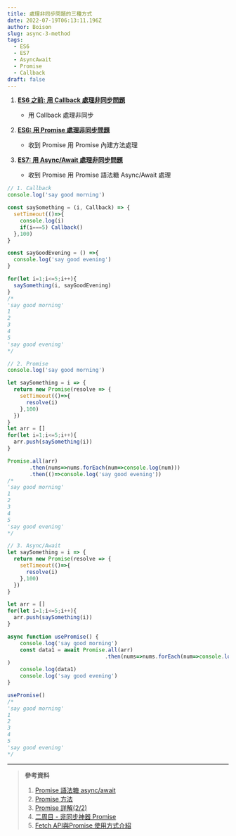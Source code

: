 ```yaml
---
title: 處理非同步問題的三種方式
date: 2022-07-19T06:13:11.196Z
author: Boison
slug: async-3-method
tags:
  - ES6
  - ES7
  - AsyncAwait
  - Promise
  - Callback
draft: false
---
```

1. **[ES6 之前: 用 Callback 處理非同步問題](https://boison.tw/2022/07/callback-101/)**

   * 用 Callback 處理非同步
2. **[ES6: 用 Promise 處理非同步問題](https://boison.tw/2022/07/es6-promise-101/)**

   * 收到 Promise 用 Promise 內建方法處理
3. **[ES7: 用 Async/Await 處理非同步問題](https://boison.tw/2022/07/es7-async-await/)**

   * 收到 Promise 用 Promise 語法糖 Async/Await 處理

```javascript
// 1. Callback
console.log('say good morning')

const saySomething = (i, Callback) => {
  setTimeout(()=>{
    console.log(i)
    if(i===5) Callback()
  },100)
}

const sayGoodEvening = () =>{
  console.log('say good evening')
}

for(let i=1;i<=5;i++){
  saySomething(i, sayGoodEvening)
}
/*
'say good morning'
1
2
3
4
5
'say good evening'
*/

// 2. Promise
console.log('say good morning')

let saySomething = i => {
  return new Promise(resolve => {
    setTimeout(()=>{
      resolve(i)
    },100)
  })
}
let arr = []
for(let i=1;i<=5;i++){
  arr.push(saySomething(i))
}

Promise.all(arr)
       .then(nums=>nums.forEach(num=>console.log(num)))
       .then(()=>console.log('say good evening'))
/*
'say good morning'
1
2
3
4
5
'say good evening'
*/

// 3. Async/Await 
let saySomething = i => {
  return new Promise(resolve => {
    setTimeout(()=>{
      resolve(i)
    },100)
  })
}

let arr = []
for(let i=1;i<=5;i++){
  arr.push(saySomething(i))
}

async function usePromise() {
    console.log('say good morning')
	const data1 = await Promise.all(arr)
                               .then(nums=>nums.forEach(num=>console.log(num))
)
	console.log(data1) 
	console.log('say good evening')
}

usePromise()
/*
'say good morning'
1
2
3
4
5
'say good evening'
*/
```

- - -

> **參考資料**
>
> 1. [Promise 語法糖 async/await](https://ithelp.ithome.com.tw/articles/10271869?sc=iThelpR)
> 2. [Promise 方法](https://ithelp.ithome.com.tw/articles/10204718)
> 3. [Promise 詳解(2/2)](https://ithelp.ithome.com.tw/articles/10204718)
> 4. [二周目 - 非同步神器 Promise](https://ithelp.ithome.com.tw/articles/10201276)
> 5. [Fetch API與Promise 使用方式介紹](https://ithelp.ithome.com.tw/articles/10193346)